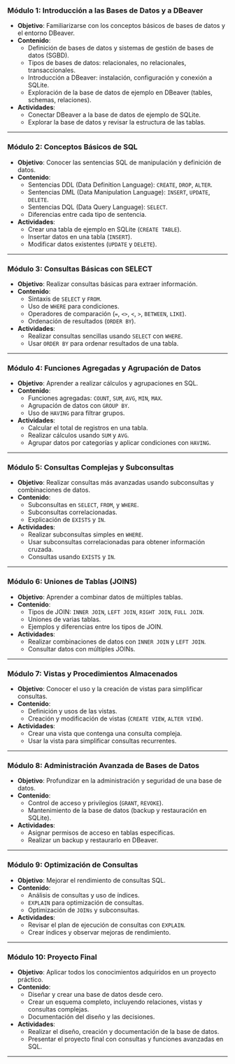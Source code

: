 ### **Módulo 1: Introducción a las Bases de Datos y a DBeaver**
   - **Objetivo**: Familiarizarse con los conceptos básicos de bases de datos y el entorno DBeaver.
   - **Contenido**:
     - Definición de bases de datos y sistemas de gestión de bases de datos (SGBD).
     - Tipos de bases de datos: relacionales, no relacionales, transaccionales.
     - Introducción a DBeaver: instalación, configuración y conexión a SQLite.
     - Exploración de la base de datos de ejemplo en DBeaver (tables, schemas, relaciones).
   - **Actividades**:
     - Conectar DBeaver a la base de datos de ejemplo de SQLite.
     - Explorar la base de datos y revisar la estructura de las tablas.
  
---

### **Módulo 2: Conceptos Básicos de SQL**
   - **Objetivo**: Conocer las sentencias SQL de manipulación y definición de datos.
   - **Contenido**:
     - Sentencias DDL (Data Definition Language): `CREATE`, `DROP`, `ALTER`.
     - Sentencias DML (Data Manipulation Language): `INSERT`, `UPDATE`, `DELETE`.
     - Sentencias DQL (Data Query Language): `SELECT`.
     - Diferencias entre cada tipo de sentencia.
   - **Actividades**:
     - Crear una tabla de ejemplo en SQLite (`CREATE TABLE`).
     - Insertar datos en una tabla (`INSERT`).
     - Modificar datos existentes (`UPDATE` y `DELETE`).
  
---

### **Módulo 3: Consultas Básicas con SELECT**
   - **Objetivo**: Realizar consultas básicas para extraer información.
   - **Contenido**:
     - Sintaxis de `SELECT` y `FROM`.
     - Uso de `WHERE` para condiciones.
     - Operadores de comparación (`=`, `<>`, `<`, `>`, `BETWEEN`, `LIKE`).
     - Ordenación de resultados (`ORDER BY`).
   - **Actividades**:
     - Realizar consultas sencillas usando `SELECT` con `WHERE`.
     - Usar `ORDER BY` para ordenar resultados de una tabla.
  
---

### **Módulo 4: Funciones Agregadas y Agrupación de Datos**
   - **Objetivo**: Aprender a realizar cálculos y agrupaciones en SQL.
   - **Contenido**:
     - Funciones agregadas: `COUNT`, `SUM`, `AVG`, `MIN`, `MAX`.
     - Agrupación de datos con `GROUP BY`.
     - Uso de `HAVING` para filtrar grupos.
   - **Actividades**:
     - Calcular el total de registros en una tabla.
     - Realizar cálculos usando `SUM` y `AVG`.
     - Agrupar datos por categorías y aplicar condiciones con `HAVING`.
  
---

### **Módulo 5: Consultas Complejas y Subconsultas**
   - **Objetivo**: Realizar consultas más avanzadas usando subconsultas y combinaciones de datos.
   - **Contenido**:
     - Subconsultas en `SELECT`, `FROM`, y `WHERE`.
     - Subconsultas correlacionadas.
     - Explicación de `EXISTS` y `IN`.
   - **Actividades**:
     - Realizar subconsultas simples en `WHERE`.
     - Usar subconsultas correlacionadas para obtener información cruzada.
     - Consultas usando `EXISTS` y `IN`.
  
---

### **Módulo 6: Uniones de Tablas (JOINS)**
   - **Objetivo**: Aprender a combinar datos de múltiples tablas.
   - **Contenido**:
     - Tipos de JOIN: `INNER JOIN`, `LEFT JOIN`, `RIGHT JOIN`, `FULL JOIN`.
     - Uniones de varias tablas.
     - Ejemplos y diferencias entre los tipos de JOIN.
   - **Actividades**:
     - Realizar combinaciones de datos con `INNER JOIN` y `LEFT JOIN`.
     - Consultar datos con múltiples JOINs.
  
---

### **Módulo 7: Vistas y Procedimientos Almacenados**
   - **Objetivo**: Conocer el uso y la creación de vistas para simplificar consultas.
   - **Contenido**:
     - Definición y usos de las vistas.
     - Creación y modificación de vistas (`CREATE VIEW`, `ALTER VIEW`).
   - **Actividades**:
     - Crear una vista que contenga una consulta compleja.
     - Usar la vista para simplificar consultas recurrentes.
  
---

### **Módulo 8: Administración Avanzada de Bases de Datos**
   - **Objetivo**: Profundizar en la administración y seguridad de una base de datos.
   - **Contenido**:
     - Control de acceso y privilegios (`GRANT`, `REVOKE`).
     - Mantenimiento de la base de datos (backup y restauración en SQLite).
   - **Actividades**:
     - Asignar permisos de acceso en tablas específicas.
     - Realizar un backup y restaurarlo en DBeaver.
  
---

### **Módulo 9: Optimización de Consultas**
   - **Objetivo**: Mejorar el rendimiento de consultas SQL.
   - **Contenido**:
     - Análisis de consultas y uso de índices.
     - `EXPLAIN` para optimización de consultas.
     - Optimización de `JOINs` y subconsultas.
   - **Actividades**:
     - Revisar el plan de ejecución de consultas con `EXPLAIN`.
     - Crear índices y observar mejoras de rendimiento.
  
---

### **Módulo 10: Proyecto Final**
   - **Objetivo**: Aplicar todos los conocimientos adquiridos en un proyecto práctico.
   - **Contenido**:
     - Diseñar y crear una base de datos desde cero.
     - Crear un esquema completo, incluyendo relaciones, vistas y consultas complejas.
     - Documentación del diseño y las decisiones.
   - **Actividades**:
     - Realizar el diseño, creación y documentación de la base de datos.
     - Presentar el proyecto final con consultas y funciones avanzadas en SQL.

---

